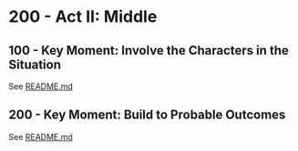 # 200 - Act II: Middle

## 100 - Key Moment: Involve the Characters in the Situation

See [README.md](./100/README.md)

## 200 - Key Moment: Build to Probable Outcomes

See [README.md](./200/README.md)